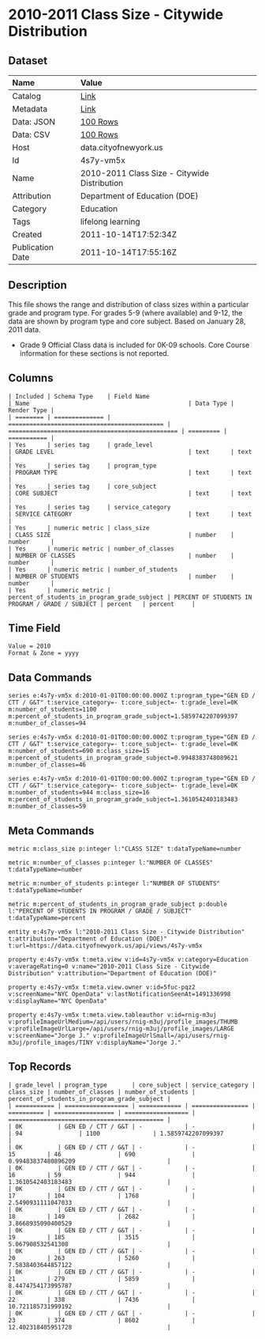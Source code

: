 # 2010-2011 Class Size - Citywide Distribution

## Dataset

| Name | Value |
| :--- | :---- |
| Catalog | [Link](https://catalog.data.gov/dataset/2010-2011-class-size-citywide-distribution-d2c90) |
| Metadata | [Link](https://data.cityofnewyork.us/api/views/4s7y-vm5x) |
| Data: JSON | [100 Rows](https://data.cityofnewyork.us/api/views/4s7y-vm5x/rows.json?max_rows=100) |
| Data: CSV | [100 Rows](https://data.cityofnewyork.us/api/views/4s7y-vm5x/rows.csv?max_rows=100) |
| Host | data.cityofnewyork.us |
| Id | 4s7y-vm5x |
| Name | 2010-2011 Class Size - Citywide Distribution |
| Attribution | Department of Education (DOE) |
| Category | Education |
| Tags | lifelong learning |
| Created | 2011-10-14T17:52:34Z |
| Publication Date | 2011-10-14T17:55:16Z |

## Description

This file shows the range and distribution of class sizes within a particular grade and program type. For grades 5-9 (where available) and 9-12, the data are shown by program type and core subject.
Based on January 28, 2011 data.
* Grade 9 Official Class data is included for 0K-09 schools. Core Course information for these sections is not reported.

## Columns

```ls
| Included | Schema Type    | Field Name                                   | Name                                             | Data Type | Render Type |
| ======== | ============== | ============================================ | ================================================ | ========= | =========== |
| Yes      | series tag     | grade_level                                  | GRADE LEVEL                                      | text      | text        |
| Yes      | series tag     | program_type                                 | PROGRAM TYPE                                     | text      | text        |
| Yes      | series tag     | core_subject                                 | CORE SUBJECT                                     | text      | text        |
| Yes      | series tag     | service_category                             | SERVICE CATEGORY                                 | text      | text        |
| Yes      | numeric metric | class_size                                   | CLASS SIZE                                       | number    | number      |
| Yes      | numeric metric | number_of_classes                            | NUMBER OF CLASSES                                | number    | number      |
| Yes      | numeric metric | number_of_students                           | NUMBER OF STUDENTS                               | number    | number      |
| Yes      | numeric metric | percent_of_students_in_program_grade_subject | PERCENT OF STUDENTS IN PROGRAM / GRADE / SUBJECT | percent   | percent     |
```

## Time Field

```ls
Value = 2010
Format & Zone = yyyy
```

## Data Commands

```ls
series e:4s7y-vm5x d:2010-01-01T00:00:00.000Z t:program_type="GEN ED / CTT / G&T" t:service_category=- t:core_subject=- t:grade_level=0K m:number_of_students=1100 m:percent_of_students_in_program_grade_subject=1.5859742207099397 m:number_of_classes=94

series e:4s7y-vm5x d:2010-01-01T00:00:00.000Z t:program_type="GEN ED / CTT / G&T" t:service_category=- t:core_subject=- t:grade_level=0K m:number_of_students=690 m:class_size=15 m:percent_of_students_in_program_grade_subject=0.9948383748089621 m:number_of_classes=46

series e:4s7y-vm5x d:2010-01-01T00:00:00.000Z t:program_type="GEN ED / CTT / G&T" t:service_category=- t:core_subject=- t:grade_level=0K m:number_of_students=944 m:class_size=16 m:percent_of_students_in_program_grade_subject=1.3610542403183483 m:number_of_classes=59
```

## Meta Commands

```ls
metric m:class_size p:integer l:"CLASS SIZE" t:dataTypeName=number

metric m:number_of_classes p:integer l:"NUMBER OF CLASSES" t:dataTypeName=number

metric m:number_of_students p:integer l:"NUMBER OF STUDENTS" t:dataTypeName=number

metric m:percent_of_students_in_program_grade_subject p:double l:"PERCENT OF STUDENTS IN PROGRAM / GRADE / SUBJECT" t:dataTypeName=percent

entity e:4s7y-vm5x l:"2010-2011 Class Size - Citywide Distribution" t:attribution="Department of Education (DOE)" t:url=https://data.cityofnewyork.us/api/views/4s7y-vm5x

property e:4s7y-vm5x t:meta.view v:id=4s7y-vm5x v:category=Education v:averageRating=0 v:name="2010-2011 Class Size - Citywide Distribution" v:attribution="Department of Education (DOE)"

property e:4s7y-vm5x t:meta.view.owner v:id=5fuc-pqz2 v:screenName="NYC OpenData" v:lastNotificationSeenAt=1491336998 v:displayName="NYC OpenData"

property e:4s7y-vm5x t:meta.view.tableauthor v:id=rnig-m3uj v:profileImageUrlMedium=/api/users/rnig-m3uj/profile_images/THUMB v:profileImageUrlLarge=/api/users/rnig-m3uj/profile_images/LARGE v:screenName="Jorge J." v:profileImageUrlSmall=/api/users/rnig-m3uj/profile_images/TINY v:displayName="Jorge J."
```

## Top Records

```ls
| grade_level | program_type       | core_subject | service_category | class_size | number_of_classes | number_of_students | percent_of_students_in_program_grade_subject | 
| =========== | ================== | ============ | ================ | ========== | ================= | ================== | ============================================ | 
| 0K          | GEN ED / CTT / G&T | -            | -                |            | 94                | 1100               | 1.5859742207099397                           | 
| 0K          | GEN ED / CTT / G&T | -            | -                | 15         | 46                | 690                | 0.99483837480896209                          | 
| 0K          | GEN ED / CTT / G&T | -            | -                | 16         | 59                | 944                | 1.3610542403183483                           | 
| 0K          | GEN ED / CTT / G&T | -            | -                | 17         | 104               | 1768               | 2.5490931111047033                           | 
| 0K          | GEN ED / CTT / G&T | -            | -                | 18         | 149               | 2682               | 3.8668935090400529                           | 
| 0K          | GEN ED / CTT / G&T | -            | -                | 19         | 185               | 3515               | 5.067908532541308                            | 
| 0K          | GEN ED / CTT / G&T | -            | -                | 20         | 263               | 5260               | 7.5838403644857122                           | 
| 0K          | GEN ED / CTT / G&T | -            | -                | 21         | 279               | 5859               | 8.4474754173995787                           | 
| 0K          | GEN ED / CTT / G&T | -            | -                | 22         | 338               | 7436               | 10.721185731999192                           | 
| 0K          | GEN ED / CTT / G&T | -            | -                | 23         | 374               | 8602               | 12.402318405951728                           | 
```